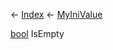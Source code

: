 ← [Index](Api-Index) ← [MyIniValue](VRage.Game.ModAPI.Ingame.Utilities.MyIniValue)

[bool](System.Boolean) IsEmpty